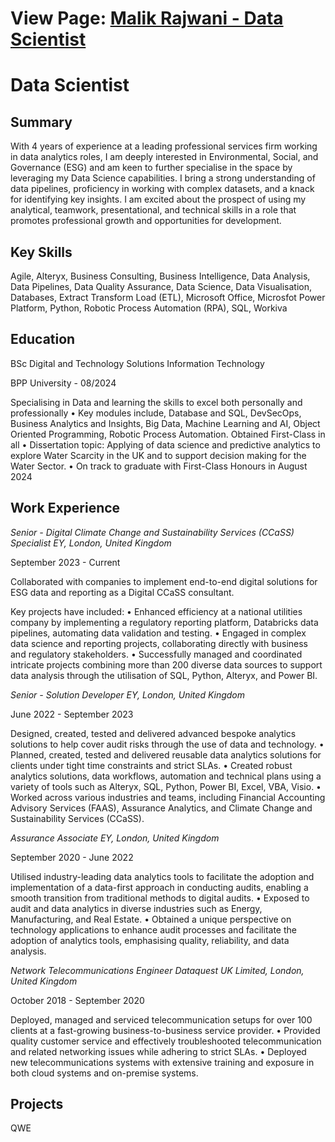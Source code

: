 
# View Page: [Malik Rajwani - Data Scientist](https://mrajwani.github.io/portfolio/)


# Data Scientist





## Summary

With 4 years of experience at a leading professional services firm working in data analytics roles, I am deeply interested in Environmental, Social, and Governance (ESG) and am keen to further specialise in the space by leveraging my Data Science capabilities. I bring a strong understanding of data pipelines, proficiency in working with complex datasets, and a knack for identifying key insights. I am excited about the prospect of using my analytical, teamwork, presentational, and technical skills in a role that promotes professional growth and opportunities for development.





## Key Skills

Agile, Alteryx, Business Consulting, Business Intelligence,	Data Analysis,	Data Pipelines,	Data Quality Assurance,	Data Science,	Data Visualisation,	Databases,	Extract Transform Load (ETL), Microsoft Office, Microsfot Power Platform, Python,	Robotic Process Automation (RPA),	SQL, Workiva





## Education

BSc Digital and Technology Solutions Information Technology

BPP University - 08/2024

Specialising in Data and learning the skills to excel both personally and professionally
•	Key modules include, Database and SQL, DevSecOps, Business Analytics and Insights, Big Data, Machine Learning and AI, Object Oriented Programming, Robotic Process Automation. Obtained First-Class in all
•	Dissertation topic: Applying of data science and predictive analytics to explore Water Scarcity in the UK and to support decision making for the Water Sector.
•	On track to graduate with First-Class Honours in August 2024





## Work Experience

*Senior - Digital Climate Change and Sustainability Services (CCaSS) Specialist EY, London, United Kingdom*

September 2023 - Current

Collaborated with companies to implement end-to-end digital solutions for ESG data and reporting as a Digital CCaSS consultant.

Key projects have included:
•	Enhanced efficiency at a national utilities company by implementing a regulatory reporting platform, Databricks data pipelines, automating data validation and testing.
•	Engaged in complex data science and reporting projects, collaborating directly with business and regulatory stakeholders.
•	Successfully managed and coordinated intricate projects combining more than 200 diverse data sources to support data analysis through the utilisation of SQL, Python, Alteryx, and Power BI.


*Senior - Solution Developer EY, London, United Kingdom*

June 2022 - September 2023

Designed, created, tested and delivered advanced bespoke analytics solutions to help cover audit risks through the use of data and technology.
•	Planned, created, tested and delivered reusable data analytics solutions for clients under tight time constraints and strict SLAs.
•	Created robust analytics solutions, data workflows, automation and technical plans using a variety of tools such as Alteryx, SQL, Python, Power BI, Excel, VBA, Visio.
•	Worked across various industries and teams, including Financial Accounting Advisory Services (FAAS), Assurance Analytics, and Climate Change and Sustainability Services (CCaSS).


*Assurance Associate EY, London, United Kingdom*

September 2020 - June 2022

Utilised industry-leading data analytics tools to facilitate the adoption and implementation of a data-first approach in conducting audits, enabling a smooth transition from traditional methods to digital audits.
•	Exposed to audit and data analytics in diverse industries such as Energy, Manufacturing, and Real Estate.
•	Obtained a unique perspective on technology applications to enhance audit processes and facilitate the adoption of analytics tools, emphasising quality, reliability, and data analysis.


*Network Telecommunications Engineer Dataquest UK Limited, London, United Kingdom*

October 2018 - September 2020

Deployed, managed and serviced telecommunication setups for over 100 clients at a fast-growing business-to-business service provider.
•	Provided quality customer service and effectively troubleshooted telecommunication and related networking issues while adhering to strict SLAs.
•	Deployed new telecommunications systems with extensive training and exposure in both cloud systems and on-premise systems.





## Projects
QWE
